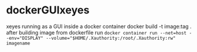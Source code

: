 # dockerGUIxeyes
xeyes running as a GUI inside a docker container
docker build -t image:tag .
after building image from dockerfile run ```docker container run --net=host --env="DISPLAY" --volume="$HOME/.Xauthority:/root/.Xauthority:rw" imagename```
